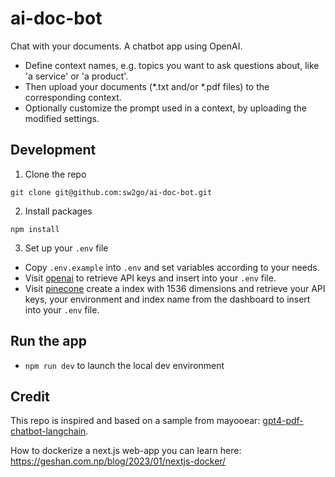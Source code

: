# ai-doc-bot 
Chat with your documents. A chatbot app using OpenAI. 
- Define context names, e.g. topics you want to ask questions about, like 'a service' or 'a product'.  
- Then upload your documents (*.txt and/or *.pdf files) to the corresponding context. 
- Optionally customize the prompt used in a context, by uploading the modified settings.  

## Development

1. Clone the repo

```
git clone git@github.com:sw2go/ai-doc-bot.git
```

2. Install packages

```
npm install
```

3. Set up your `.env` file

- Copy `.env.example` into `.env` and set variables according to your needs.
- Visit [openai](https://help.openai.com/en/articles/4936850-where-do-i-find-my-secret-api-key) to retrieve API keys and insert into your `.env` file.
- Visit [pinecone](https://pinecone.io/) create a index with 1536 dimensions and retrieve your API keys, your environment and index name from the dashboard to insert into your `.env` file.

## Run the app

- `npm run dev` to launch the local dev environment

## Credit

This repo is inspired and based on a sample from mayooear: [gpt4-pdf-chatbot-langchain](https://github.com/mayooear/gpt4-pdf-chatbot-langchain).

How to dockerize a next.js web-app you can learn here: https://geshan.com.np/blog/2023/01/nextjs-docker/

